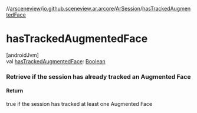 //[arsceneview](../../../index.md)/[io.github.sceneview.ar.arcore](../index.md)/[ArSession](index.md)/[hasTrackedAugmentedFace](has-tracked-augmented-face.md)

# hasTrackedAugmentedFace

[androidJvm]\
val [hasTrackedAugmentedFace](has-tracked-augmented-face.md): [Boolean](https://kotlinlang.org/api/latest/jvm/stdlib/kotlin/-boolean/index.html)

###  Retrieve if the session has already tracked an Augmented Face

#### Return

true if the session has tracked at least one Augmented Face
